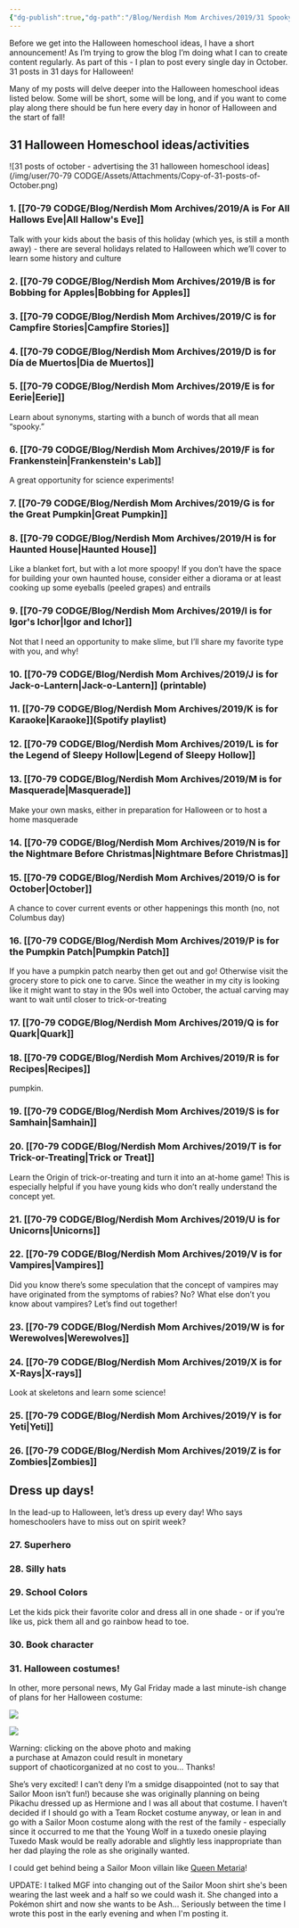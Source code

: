 ```yaml
---
{"dg-publish":true,"dg-path":"/Blog/Nerdish Mom Archives/2019/31 Spooky and Fun Halloween Homeschool Ideas.md","permalink":"//blog/nerdish-mom-archives/2019/31-spooky-and-fun-halloween-homeschool-ideas/","title":"31 Spooky and Fun Halloween Homeschool Ideas Roundup","tags":["halloween","list"],"created":"","updated":""}
---
```



Before we get into the Halloween homeschool ideas, I have a short announcement! As I’m trying to grow the blog I’m doing what I can to create content regularly. As part of this - I plan to post every single day in October. 31 posts in 31 days for Halloween!

Many of my posts will delve deeper into the Halloween homeschool ideas listed below. Some will be short, some will be long, and if you want to come play along there should be fun here every day in honor of Halloween and the start of fall!

## 31 Halloween Homeschool ideas/activities 

![31 posts of october - advertising the 31 halloween homeschool ideas](/img/user/70-79 CODGE/Assets/Attachments/Copy-of-31-posts-of-October.png)

### 1. [[70-79 CODGE/Blog/Nerdish Mom Archives/2019/A is For All Hallows Eve\|All Hallow's Eve]]

Talk with your kids about the basis of this holiday (which yes, is still a month away) - there are several holidays related to Halloween which we’ll cover to learn some history and culture

### 2. [[70-79 CODGE/Blog/Nerdish Mom Archives/2019/B is for Bobbing for Apples\|Bobbing for Apples]]

### 3. [[70-79 CODGE/Blog/Nerdish Mom Archives/2019/C is for Campfire Stories\|Campfire Stories]]

### 4. [[70-79 CODGE/Blog/Nerdish Mom Archives/2019/D is for Día de Muertos\|Dia de Muertos]]

### 5. [[70-79 CODGE/Blog/Nerdish Mom Archives/2019/E is for Eerie\|Eerie]]

Learn about synonyms, starting with a bunch of words that all mean “spooky.”

### 6. [[70-79 CODGE/Blog/Nerdish Mom Archives/2019/F is for Frankenstein\|Frankenstein's Lab]]

A great opportunity for science experiments!

### 7. [[70-79 CODGE/Blog/Nerdish Mom Archives/2019/G is for the Great Pumpkin\|Great Pumpkin]]

### 8. [[70-79 CODGE/Blog/Nerdish Mom Archives/2019/H is for Haunted House\|Haunted House]]

Like a blanket fort, but with a lot more spoopy! If you don’t have the space for building your own haunted house, consider either a diorama or at least cooking up some eyeballs (peeled grapes) and entrails 

### 9. [[70-79 CODGE/Blog/Nerdish Mom Archives/2019/I is for Igor's Ichor\|Igor and Ichor]]

Not that I need an opportunity to make slime, but I’ll share my favorite type with you, and why!

### 10. [[70-79 CODGE/Blog/Nerdish Mom Archives/2019/J is for Jack-o-Lantern\|Jack-o-Lantern]] (printable)

### 11. [[70-79 CODGE/Blog/Nerdish Mom Archives/2019/K is for Karaoke\|Karaoke]](Spotify playlist) 

### 12. [[70-79 CODGE/Blog/Nerdish Mom Archives/2019/L is for the Legend of Sleepy Hollow\|Legend of Sleepy Hollow]]

### 13. [[70-79 CODGE/Blog/Nerdish Mom Archives/2019/M is for Masquerade\|Masquerade]]

Make your own masks, either in preparation for Halloween or to host a home masquerade

### 14. [[70-79 CODGE/Blog/Nerdish Mom Archives/2019/N is for the Nightmare Before Christmas\|Nightmare Before Christmas]]

### 15. [[70-79 CODGE/Blog/Nerdish Mom Archives/2019/O is for October\|October]]

A chance to cover current events or other happenings this month (no, not Columbus day)

### 16. [[70-79 CODGE/Blog/Nerdish Mom Archives/2019/P is for the Pumpkin Patch\|Pumpkin Patch]]

If you have a pumpkin patch nearby then get out and go! Otherwise visit the grocery store to pick one to carve. Since the weather in my city is looking like it might want to stay in the 90s well into October, the actual carving may want to wait until closer to trick-or-treating

### 17. [[70-79 CODGE/Blog/Nerdish Mom Archives/2019/Q is for Quark\|Quark]]

### 18. [[70-79 CODGE/Blog/Nerdish Mom Archives/2019/R is for Recipes\|Recipes]]

pumpkin.

### 19. [[70-79 CODGE/Blog/Nerdish Mom Archives/2019/S is for Samhain\|Samhain]]

### 20. [[70-79 CODGE/Blog/Nerdish Mom Archives/2019/T is for Trick-or-Treating\|Trick or Treat]]

Learn the Origin of trick-or-treating and turn it into an at-home game! This is especially helpful if you have young kids who don’t really understand the concept yet.  

### 21. [[70-79 CODGE/Blog/Nerdish Mom Archives/2019/U is for Unicorns\|Unicorns]]

### 22. [[70-79 CODGE/Blog/Nerdish Mom Archives/2019/V is for Vampires\|Vampires]]

Did you know there’s some speculation that the concept of vampires may have originated from the symptoms of rabies? No? What else don’t you know about vampires? Let’s find out together!

### 23. [[70-79 CODGE/Blog/Nerdish Mom Archives/2019/W is for Werewolves\|Werewolves]]

### 24. [[70-79 CODGE/Blog/Nerdish Mom Archives/2019/X is for X-Rays\|X-rays]]

Look at skeletons and learn some science!

### 25. [[70-79 CODGE/Blog/Nerdish Mom Archives/2019/Y is for Yeti\|Yeti]]

### 26. [[70-79 CODGE/Blog/Nerdish Mom Archives/2019/Z is for Zombies\|Zombies]]

## Dress up days!

In the lead-up to Halloween, let’s dress up every day! Who says homeschoolers have to miss out on spirit week?

### 27. Superhero

### 28. Silly hats

### 29. School Colors

Let the kids pick their favorite color and dress all in one shade - or if you’re like us, pick them all and go rainbow head to toe.

### 30. Book character

### 31. Halloween costumes!

In other, more personal news, My Gal Friday made a last minute-ish change of plans for her Halloween costume:

[![](//ws-na.amazon-adsystem.com/widgets/q?_encoding=UTF8&MarketPlace=US&ASIN=B07H9V3GZX&ServiceVersion=20070822&ID=AsinImage&WS=1&Format=_SL160_&tag=chaoticorganized-20)](https://www.amazon.com/gp/offer-listing/B07H9V3GZX/ref=as_li_tl?ie=UTF8&camp=1789&creative=9325&creativeASIN=B07H9V3GZX&linkCode=as2&tag=chaoticorganized-20&linkId=4d6fbd545343a9d809af07cb9593c557)

![](//ir-na.amazon-adsystem.com/e/ir?t=chaoticorganized-20&l=am2&o=1&a=B07H9V3GZX)

Warning: clicking on the above photo and making  
a purchase at Amazon could result in monetary  
support of chaoticorganized at no cost to you... Thanks!

She’s very excited! I can’t deny I’m a smidge disappointed (not to say that Sailor Moon isn’t fun!) because she was originally planning on being Pikachu dressed up as Hermione and I was all about that costume. I haven’t decided if I should go with a Team Rocket costume anyway, or lean in and go with a Sailor Moon costume along with the rest of the family - especially since it occurred to me that the Young Wolf in a tuxedo onesie playing Tuxedo Mask would be really adorable and slightly less inappropriate than her dad playing the role as she originally wanted. 

I could get behind being a Sailor Moon villain like [Queen Metaria](https://sailormoon.fandom.com/wiki/Queen_Metalia_(manga))!  
  
UPDATE: I talked MGF into changing out of the Sailor Moon shirt she's been wearing the last week and a half so we could wash it. She changed into a Pokémon shirt and now she wants to be Ash... Seriously between the time I wrote this post in the early evening and when I'm posting it.
